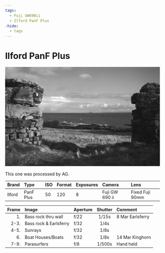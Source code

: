 ```yaml
---
tags:
  - Fuji GW690ii
  - Ilford PanF Plus
-hide:
  - tags
---
```

# Ilford PanF Plus 

![](/img/20-3-20-Pro50-1.jpg)

This one was processed by AG.

Brand|Type|ISO|Format|Exposures|Camera|Lens
:----|:---|:--|:-----|:--------|:-----|:----
Ilford|PanF Plus|50|120|8|Fuji GW 690 ii|Fixed Fuji 90mm

Frame|Image|Aperture|Shutter|Comment
--:|:----|:----|:----:|:----
1.|Bass rock thru wall|f/22|1/15s|8 Mar Earlsferry
2-3.|Bass rock & Earlsferry|f/32|1/4s 
4-5.|Sunrays|f/32|1/8s 
6.|Boat Houses/Boats|f/32|1/8s|14 Mar Kinghorn
7-9.|Parasurfers|f/8|1/500s|Hand held 
